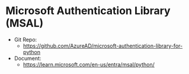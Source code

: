 # Microsoft Authentication Library (MSAL)

- Git Repo:
  - https://github.com/AzureAD/microsoft-authentication-library-for-python
- Document:
  - https://learn.microsoft.com/en-us/entra/msal/python/